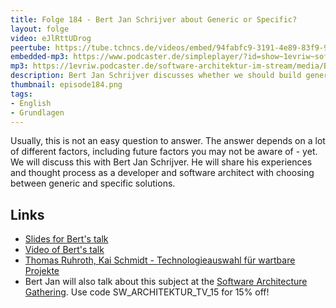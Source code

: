 ```yaml
---
title: Folge 184 - Bert Jan Schrijver about Generic or Specific?
layout: folge
video: eJlRttUDrog
peertube: https://tube.tchncs.de/videos/embed/94fabfc9-3191-4e89-83f9-9968505e9d8d
embedded-mp3: https://www.podcaster.de/simpleplayer/?id=show~1evriw~software-architektur-im-stream~pod-dada9cc33e65f90c992dae675&v=1697221121
mp3: https://1evriw.podcaster.de/software-architektur-im-stream/media/Bert_Jan_Schrijver_Generic_or_Specific.mp3
description: Bert Jan Schrijver discusses whether we should build generic or specific solutions.
thumbnail: episode184.png
tags:
- English
- Grundlagen
---
```


Usually, this is not an easy question to answer. The answer depends on
a lot of different factors, including future factors you may not be
aware of - yet. We will discuss this with Bert Jan Schrijver. He will
share his experiences and thought process as a developer and software
architect with choosing between generic and specific solutions.

## Links

* [Slides for Bert's talk](https://www.slideshare.net/BertJanSchrijver/generic-or-specific-making-sensible-software-design-decisions-258717351)
* [Video of Bert's talk](https://youtu.be/lh5qWwIj06s?si=P9Z-DHPgAS5bjP8m)
* [Thomas Ruhroth, Kai Schmidt - Technologieauswahl für wartbare Projekte](https://software-architektur.tv/2023/09/29/folge182.html)
* Bert Jan will also talk about this subject at the [Software
Architecture
Gathering](https://conferences.isaqb.org/software-architecture-gathering/). Use
code SW_ARCHITEKTUR_TV_15 for 15% off!
